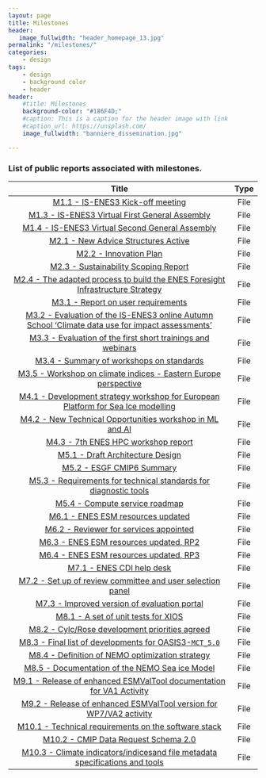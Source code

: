 ```yaml
---
layout: page
title: Milestones
header:
   image_fullwidth: "header_homepage_13.jpg"
permalink: "/milestones/"
categories:
    - design
tags:
    - design
    - background color
    - header
header:
    #title: Milestones
    background-color: "#186F4D;"
    #caption: This is a caption for the header image with link
    #caption_url: https://unsplash.com/
    image_fullwidth: "banniere_dissemination.jpg"

---
```


### List of public reports associated with milestones. 

Title | Type
:----:|:----:
[M1.1 - IS-ENES3 Kick-off meeting](https://raw.githubusercontent.com/IS-ENES3/IS-ENES-Website/main/pdf_documents/IS-ENES3_M1.1_vf.pdf) | File
[M1.3 - IS-ENES3 Virtual First General Assembly](https://raw.githubusercontent.com/IS-ENES3/IS-ENES-Website/main/pdf_documents/IS-ENES3_M1.3_vf.pdf) | File
[M1.4 - IS-ENES3 Virtual Second General Assembly](https://raw.githubusercontent.com/IS-ENES3/IS-ENES-Website/main/pdf_documents/IS-ENES3_M1.4.pdf) | File
[M2.1 - New Advice Structures Active](https://raw.githubusercontent.com/IS-ENES3/IS-ENES-Website/main/pdf_documents/IS-ENES3_M2.1.pdf) | File
[M2.2 - Innovation Plan](https://raw.githubusercontent.com/IS-ENES3/IS-ENES-Website/main/pdf_documents/IS-ENES3_M2.2.pdf) | File
[M2.3 - Sustainability Scoping Report](https://raw.githubusercontent.com/IS-ENES3/IS-ENES-Website/main/pdf_documents/IS-ENES3_M2.3_Sustainability_Scoping_Report.pdf) | File
[M2.4 - The adapted process to build the ENES Foresight Infrastructure Strategy](https://raw.githubusercontent.com/IS-ENES3/IS-ENES-Website/main/pdf_documents/IS-ENES3_M2.4.pdf) | File
[M3.1 - Report on user requirements](https://raw.githubusercontent.com/IS-ENES3/IS-ENES-Website/main/pdf_documents/IS-ENES3_M3.1_User_requirements.pdf) | File
[M3.2 - Evaluation of the IS-ENES3 online Autumn School ‘Climate data use for impact assessments’](https://raw.githubusercontent.com/IS-ENES3/IS-ENES-Website/main/pdf_documents/IS-ENES3_M3.2_vf.pdf) | File
[M3.3 - Evaluation of the first short trainings and webinars](https://raw.githubusercontent.com/IS-ENES3/IS-ENES-Website/main/pdf_documents/IS-ENES3_M3.3_vf.pdf) | File
[M3.4 - Summary of workshops on standards](https://raw.githubusercontent.com/IS-ENES3/IS-ENES-Website/main/pdf_documents/IS-ENES3_M3.4.pdf) | File
[M3.5 - Workshop on climate indices - Eastern Europe perspective](https://raw.githubusercontent.com/IS-ENES3/IS-ENES-Website/main/pdf_documents/IS-ENES3_M3.5_vf.pdf) | File
[M4.1 - Development strategy workshop for European Platform for Sea Ice modelling](https://raw.githubusercontent.com/IS-ENES3/IS-ENES-Website/main/pdf_documents/IS-ENES3_M4.1_VF_wp.pdf) | File
[M4.2 - New Technical Opportunities workshop in ML and AI](https://raw.githubusercontent.com/IS-ENES3/IS-ENES-Website/main/pdf_documents/IS-ENES3_M4.2_vf.pdf) | File
[M4.3 - 7th ENES HPC workshop report](https://raw.githubusercontent.com/IS-ENES3/IS-ENES-Website/main/pdf_documents/IS-ENES3_M4.3.pdf) | File
[M5.1 - Draft Architecture Design](https://raw.githubusercontent.com/IS-ENES3/IS-ENES-Website/main/pdf_documents/IS-ENES3_M5.1_Draft_Architecture_Design.pdf) | File
[M5.2 - ESGF CMIP6 Summary](https://raw.githubusercontent.com/IS-ENES3/IS-ENES-Website/main/pdf_documents/IS-ENES3_M5.2_ESGF_CMIP6_Summary.pdf) | File
[M5.3 - Requirements for technical standards for diagnostic tools](https://raw.githubusercontent.com/IS-ENES3/IS-ENES-Website/main/pdf_documents/IS-ENES3_M5.3_Requirements_for_technical_standards_for_diagnostic_tools.pdf) | File
[M5.4 - Compute service roadmap](https://raw.githubusercontent.com/IS-ENES3/IS-ENES-Website/main/pdf_documents/IS-ENES3_M5.4_Compute_service_roadmap.pdf)| File
[M6.1 - ENES ESM resources updated](https://raw.githubusercontent.com/IS-ENES3/IS-ENES-Website/main/pdf_documents/IS-ENES3_M6.1.pdf) | File
[M6.2 - Reviewer for services appointed](https://raw.githubusercontent.com/IS-ENES3/IS-ENES-Website/main/pdf_documents/IS-ENES3_M6.2.pdf) | File
[M6.3 - ENES ESM resources updated, RP2](https://raw.githubusercontent.com/IS-ENES3/IS-ENES-Website/main/pdf_documents/IS-ENES3_M6.3.pdf) | File
[M6.4 - ENES ESM resources updated, RP3](https://raw.githubusercontent.com/IS-ENES3/IS-ENES-Website/main/pdf_documents/IS-ENES3_M6.4.pdf) | File
[M7.1 - ENES CDI help desk](https://raw.githubusercontent.com/IS-ENES3/IS-ENES-Website/main/pdf_documents/IS-ENES3_M7.1.pdf) | File
[M7.2 - Set up of review committee and user selection panel](https://raw.githubusercontent.com/IS-ENES3/IS-ENES-Website/main/pdf_documents/IS-ENES3_M7.2.pdf) | File
[M7.3 - Improved version of evaluation portal](https://raw.githubusercontent.com/IS-ENES3/IS-ENES-Website/main/pdf_documents/IS-ENES3_M7.3.pdf) | File
[M8.1 - A set of unit tests for XIOS](https://raw.githubusercontent.com/IS-ENES3/IS-ENES-Website/main/pdf_documents/IS-ENES3_M8.1.pdf) | File
[M8.2 - Cylc/Rose development priorities agreed](https://raw.githubusercontent.com/IS-ENES3/IS-ENES-Website/main/pdf_documents/IS-ENES3_M8.2.pdf) | File
[M8.3 - Final list of developments for OASIS3-`MCT_5.0`](https://raw.githubusercontent.com/IS-ENES3/IS-ENES-Website/main/pdf_documents/IS-ENES3_M8.3-vf.pdf) | File
[M8.4 - Definition of NEMO optimization strategy](https://raw.githubusercontent.com/IS-ENES3/IS-ENES-Website/main/pdf_documents/IS-ENES3_M8.4.pdf) | File
[M8.5 - Documentation of the NEMO Sea ice Model](https://raw.githubusercontent.com/IS-ENES3/IS-ENES-Website/main/pdf_documents/IS-ENES3_M8.5.pdf) | File
[M9.1 - Release of enhanced ESMValTool documentation for VA1 Activity](https://raw.githubusercontent.com/IS-ENES3/IS-ENES-Website/main/pdf_documents/IS-ENES3_M9.1.pdf) | File
[M9.2 - Release of enhanced ESMValTool version for WP7/VA2 activity](https://raw.githubusercontent.com/IS-ENES3/IS-ENES-Website/main/pdf_documents/IS-ENES3_M9.2.pdf) | File
[M10.1 - Technical requirements on the software stack](https://raw.githubusercontent.com/IS-ENES3/IS-ENES-Website/main/pdf_documents/IS-ENES3_M10.1.pdf) | File
[M10.2 - CMIP Data Request Schema 2.0](https://raw.githubusercontent.com/IS-ENES3/IS-ENES-Website/main/pdf_documents/IS-ENES3_M10-2_DataRequestSchema_1-1.pdf) | File
[M10.3 - Climate indicators/indicesand file metadata specifications and tools](https://raw.githubusercontent.com/IS-ENES3/IS-ENES-Website/main/pdf_documents/IS-ENES3_M10.3.pdf) | File

